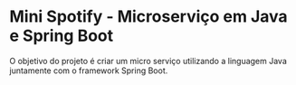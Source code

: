 # Mini Spotify - Microserviço em Java e Spring Boot

O objetivo do projeto é criar um micro serviço utilizando a linguagem Java juntamente com o framework Spring Boot.


